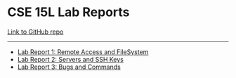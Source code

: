 # CSE 15L Lab Reports

[Link to GitHub repo][1]

---

* [Lab Report 1: Remote Access and FileSystem][2]
* [Lab Report 2: Servers and SSH Keys][3]
* [Lab Report 3: Bugs and Commands][4]

[1]: https://github.com/Avvyxx/cse15l-lab-reports
[2]: https://avvyxx.github.io/cse15l-lab-reports/lab-report-1
[3]: https://avvyxx.github.io/cse15l-lab-reports/lab-report-2
[4]: https://avvyxx.github.io/cse15l-lab-reports/lab-report-3
